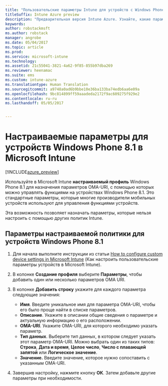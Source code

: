 ```yaml
---
title: "Пользовательские параметры Intune для устройств с Windows Phone 8.1"
titleSuffix: Intune Azure preview
description: "Предварительная версия Intune Azure. Узнайте, какие параметры можно использовать в настраиваемом профиле Windows Phone 8.1."
keywords: 
author: robstackmsft
ms.author: robstack
manager: angrobe
ms.date: 05/04/2017
ms.topic: article
ms.prod: 
ms.service: microsoft-intune
ms.technology: 
ms.assetid: 21c55041-3821-4a62-9f85-855b97dba269
ms.reviewer: heenamac
ms.suite: ems
ms.custom: intune-azure
ms.translationtype: Human Translation
ms.sourcegitcommit: a9748a0ad6b9bbe10e36ba133ba74edb6aa6e09a
ms.openlocfilehash: 9bc814899ff59aaadeda2172f9ac609275f929e2
ms.contentlocale: ru-ru
ms.lasthandoff: 05/05/2017


---
```


# <a name="custom-settings-for-windows-phone-81-devices-in-microsoft-intune"></a>Настраиваемые параметры для устройств Windows Phone 8.1 в Microsoft Intune

[!INCLUDE[azure_preview](../includes/azure_preview.md)]

Используйте в Microsoft Intune **настраиваемый профиль** Windows Phone 8.1 для назначения параметров OMA-URI, с помощью которых можно управлять функциями на устройствах Windows Phone 8.1. Это стандартные параметры, которые многие производители мобильных устройств используют для управления функциями устройств.

Эта возможность позволяет назначать параметры, которые нельзя настроить с помощью других политик Intune.

## <a name="custom-policy-settings-for-windows-phone-81-devices"></a>Параметры настраиваемой политики для устройств Windows Phone 8.1

1. Для начала выполните инструкции из статьи [How to configure custom device settings in Microsoft Intune](how-to-configure-custom-settings.md) (Как настроить пользовательские параметры устройств в Microsoft Intune).
2. В колонке **Создание профиля** выберите **Параметры**, чтобы добавить один или несколько параметров OMA URI.
3. В колонке **Добавить строку** укажите для каждого параметра следующие значения:
    - **Имя**. Введите уникальное имя для параметра OMA-URI, чтобы его было проще найти в списке параметров.
    - **Описание**. Укажите в описании общие сведения о параметре и актуальную информацию о его расположении.
    - **OMA-URI**. Укажите OMA-URI, для которого необходимо указать параметр.
    - **Тип данных**. Выберите тип данных, в котором следует указать этот параметр OMA-URI. Можно выбрать один из таких типов: **Строка**, **Дата и время**, **Целое число**, **Число с плавающей запятой** или **Логическое значение**.
    - **Значение.** Введите значение, которое нужно сопоставить с указанным OMA-URI.

4. Завершив настройку, нажмите кнопку **ОК**. Затем добавьте другие параметры при необходимости.

